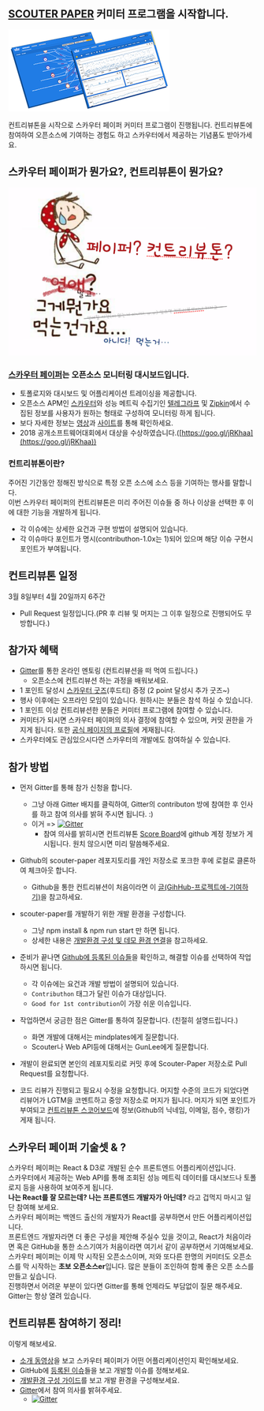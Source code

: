 ## [SCOUTER PAPER](https://github.com/scouter-contrib/scouter-paper) 커미터 프로그램을 시작합니다.
![이게 뭔가요?](./bg-small.png)

컨트리뷰톤을 시작으로 스카우터 페이퍼 커미터 프로그램이 진행됩니다. 
컨트리뷰톤에 참여하여 오픈소스에 기여하는 경험도 하고 스카우터에서 제공하는 기념품도 받아가세요. 

## 스카우터 페이퍼가 뭔가요?, 컨트리뷰톤이 뭔가요?
![이게 뭔가요?](./paper-is-not-food-small.png)

### [스카우터 페이퍼](https://scouter-contrib.github.io/scouter-paper/)는 오픈소스 모니터링 대시보드입니다.
 - 토폴로지와 대시보드 및 어플리케이션 트레이싱을 제공합니다.
 - 오픈소스 APM인 [스카우터](https://github.com/scouter-project/scouter)와 성능 메트릭 수집기인 [텔레그라프](https://www.influxdata.com/time-series-platform/telegraf/) 및 [Zipkin](https://zipkin.io/)에서 수집된 정보를 사용자가 원하는 형태로 구성하여 모니터링 하게 됩니다.
 - 보다 자세한 정보는 [영상](https://youtu.be/NjJ0dGhdIbU)과 [사이트](https://scouter-contrib.github.io/scouter-paper/)를 통해 확인하세요.
 - 2018 공개소프트웨어대회에서 대상을 수상하였습니다.([https://goo.gl/jRKhaa](https://goo.gl/jRKhaa))

### 컨트리뷰톤이란?
주어진 기간동안 정해진 방식으로 특정 오픈 소스에 소스 등을 기여하는 행사를 말합니다.  
이번 스카우터 페이퍼의 컨트리뷰톤은 미리 주어진 이슈들 중 하나 이상을 선택한 후 이에 대한 기능을 개발하게 됩니다.
 - 각 이슈에는 상세한 요건과 구현 방법이 설명되어 있습니다.
 - 각 이슈마다 포인트가 명시(contributhon-1.0x는 1)되어 있으며 해당 이슈 구현시 포인트가 부여됩니다.

## 컨트리뷰톤 일정
3월 8일부터 4월 20일까지 6주간
 - Pull Request 일정입니다.(PR 후 리뷰 및 머지는 그 이후 일정으로 진행되어도 무방합니다.)

## 참가자 혜택
 - [Gitter](https://gitter.im/paper-contributhon/community?utm_source=share-link&utm_medium=link&utm_campaign=share-link)를 통한 온라인 멘토링 (컨트리뷰션을 떠 먹여 드립니다.)
   - 오픈소스에 컨트리뷰션 하는 과정을 배워보세요.
 - 1 포인트 달성시 [스카우터 굿즈](./scouter-goods.md)(후드티) 증정 (2 point 달성시 추가 굿즈~)
 - 행사 이후에는 오프라인 모임이 있습니다. 원하시는 분들은 참석 하실 수 있습니다.
 - 1 포인트 이상 컨트리뷰션한 분들은 커미터 프로그램에 참여할 수 있습니다.
 - 커미터가 되시면 스카우터 페이퍼의 의사 결정에 참여할 수 있으며, 커밋 권한을 가지게 됩니다. 또한 [공식 페이지의 프로필](https://scouter-contrib.github.io/scouter-paper/index.html#people-who-make)에 게재됩니다.
 - 스카우터에도 관심있으시다면 스카우터의 개발에도 참여하실 수 있습니다.

## 참가 방법
 - 먼저 Gitter를 통해 참가 신청을 합니다.
   - 그냥 아래 Gitter 배지를 클릭하여, Gitter의 contributon 방에 참여한 후 인사를 하고 참여 의사를 밝혀 주시면 됩니다. :)
   - 이거 => [![Gitter](https://badges.gitter.im/paper-contributhon/community.svg)](https://gitter.im/paper-contributhon/community?utm_source=badge&utm_medium=badge&utm_campaign=pr-badge)
     - 참여 의사를 밝히시면 컨트리뷰톤 [Score Board](./score-board.md)에 github 계정 정보가 게시됩니다. 원치 않으시면 미리 말씀해주세요.

 - Github의 scouter-paper 레포지토리를 개인 저장소로 포크한 후에 로컬로 클론하여 체크아웃 합니다.
   - Github을 통한 컨트리뷰션이 처음이라면 이 [글(GihHub-프로젝트에-기여하기)](https://git-scm.com/book/ko/v2/GitHub-GitHub-%ED%94%84%EB%A1%9C%EC%A0%9D%ED%8A%B8%EC%97%90-%EA%B8%B0%EC%97%AC%ED%95%98%EA%B8%B0)을 참고하세요.

 - scouter-paper를 개발하기 위한 개발 환경을 구성합니다.
   - 그냥 npm install & npm run start 만 하면 됩니다.
   - 상세한 내용은 [개발환경 구성 및 데모 환경 연결](./preparing-development.md)을 참고하세요.

 - 준비가 끝나면 [Github에 등록된 이슈들](https://github.com/scouter-contrib/scouter-paper/issues)을 확인하고, 해결할 이슈를 선택하여 작업하시면 됩니다.
   - 각 이슈에는 요건과 개발 방법이 설명되어 있습니다.
   - `Contributhon` 태그가 달린 이슈가 대상입니다.
   - `Good for 1st contribution`이 가장 쉬운 이슈입니다.

 - 작업하면서 궁금한 점은 Gitter를 통하여 질문합니다. (친절히 설명드립니다.)
   - 화면 개발에 대해서는 mindplates에게 질문합니다.
   - Scouter나 Web API등에 대해서는 GunLee에게 질문합니다.

 - 개발이 완료되면 본인의 레포지토리로 커밋 후에 Scouter-Paper 저장소로 Pull Request를 요청합니다.
 - 코드 리뷰가 진행되고 필요시 수정을 요청합니다. 머지할 수준의 코드가 되었다면 리뷰어가 LGTM을 코멘트하고 중앙 저장소로 머지가 됩니다. 머지가 되면 포인트가 부여되고 [컨트리뷰톤 스코어보드](./score-board.md)에 정보(Github의 닉네임, 이메일, 점수, 랭킹)가 게재 됩니다.

## 스카우터 페이퍼 기술셋 & ?
스카우터 페이퍼는 React & D3로 개발된 순수 프론트엔드 어플리케이션입니다.  
스카우터에서 제공하는 Web API를 통해 조회된 성능 메트릭 데이터를 대시보드나 토폴로지 등을 사용하여 보여주게 됩니다.  
**나는 React를 잘 모르는데? 나는 프론트엔드 개발자가 아닌데?** 라고 겁먹지 마시고 일단 참여해 보세요.  
스카우터 페이퍼는 백엔드 출신의 개발자가 React를 공부하면서 만든 어플리케이션입니다.  
프론트엔드 개발자라면 더 좋은 구성을 제안해 주실수 있을 것이고, React가 처음이라면 혹은 GitHub을 통한 소스기여가 처음이라면 여기서 같이 공부하면서 기여해보세요.  
스카우터 페이퍼는 이제 막 시작된 오픈소스이며, 저와 또다른 한명의 커미터도 오픈소스를 막 시작하는 **초보 오픈소스er**입니다. 많은 분들이 조인하여 함께 좋은 오픈 소스를 만들고 싶습니다.  
진행하면서 어려운 부분이 있다면 Gitter를 통해 언제라도 부담없이 질문 해주세요.  
Gitter는 항상 열려 있습니다. 

## 컨트리뷰톤 참여하기 정리!
이렇게 해보세요.
 - [소개 동영상](https://youtu.be/NjJ0dGhdIbU)을 보고 스카우터 페이퍼가 어떤 어플리케이션인지 확인해보세요.
 - GitHub에 [등록된 이슈](https://github.com/scouter-contrib/scouter-paper/issues)들을 보고 개발할 이슈를 정해보세요.
 - [개발환경 구성 가이드](./preparing-development.md)를 보고 개발 환경을 구성해보세요.
 - [Gitter](https://gitter.im/paper-contributhon/community?utm_source=share-link&utm_medium=link&utm_campaign=share-link)에서 참여 의사를 밝혀주세요.
   - [![Gitter](https://badges.gitter.im/paper-contributhon/community.svg)](https://gitter.im/paper-contributhon/community?utm_source=badge&utm_medium=badge&utm_campaign=pr-badge)
